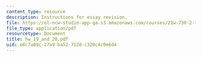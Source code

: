 ```yaml
---
content_type: resource
description: Instructions for essay revision.
file: https://ol-ocw-studio-app-qa.s3.amazonaws.com/courses/21w-730-2-the-creative-spark-fall-2004/e6c7a09c27a9ba52712dc320c4c0e6d4_hw_19_and_20.pdf
file_type: application/pdf
resourcetype: Document
title: hw_19_and_20.pdf
uid: e6c7a09c-27a9-ba52-712d-c320c4c0e6d4
---
```

